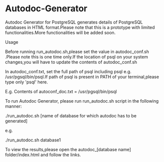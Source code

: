 Autodoc-Generator
=================

Autodoc Generator for PostgreSQL generates details of PostgreSQL databases in HTML format.Please note that this is a prototype with limited functionalities.More functionalities will be added soon.

Usage

Before running run_autodoc.sh,please set the value in autodoc_conf.sh .Please note this is one time only.If the location of psql on your system changes,you will have to update the contents of autodoc_conf.sh

In autodoc_conf.txt, set the full path of psql including psql e.g. /usr/pgsql/bin/psql.If path of psql is present in PATH of your terminal,please type only 'psql' here.

E.g. Contents of autoconf_doc.txt = /usr/pgsql/bin/psql

To run Autodoc Generator, please run run_autodoc.sh script in the following manner:

./run_autodoc.sh [name of database for which autodoc has to be generated]

e.g.

./run_autodoc.sh database1

To view the results,please open the autodoc_[database name] folder/index.html and follow the links.
